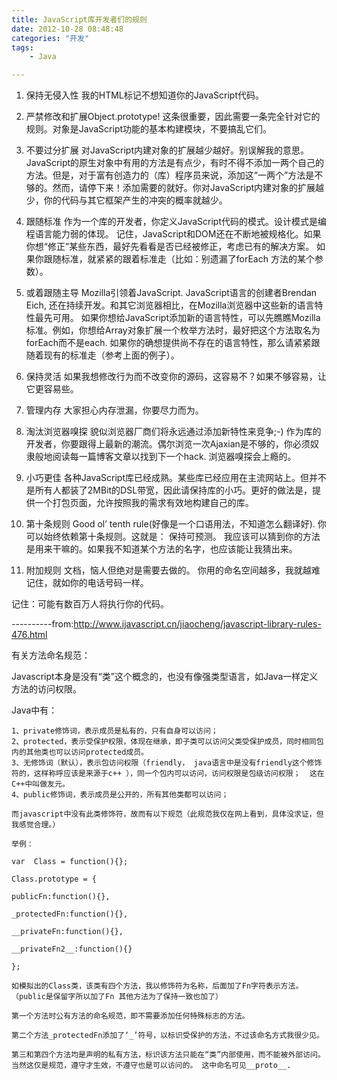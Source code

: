 ```yaml
---
title: JavaScript库开发者们的规则
date: 2012-10-28 08:48:48
categories: "开发"
tags:
	- Java

---
```


1. 保持无侵入性 我的HTML标记不想知道你的JavaScript代码。

2. 严禁修改和扩展Object.prototype! 这条很重要，因此需要一条完全针对它的规则。对象是JavaScript功能的基本构建模块，不要搞乱它们。

3. 不要过分扩展 对JavaScript内建对象的扩展越少越好。别误解我的意思。JavaScript的原生对象中有用的方法是有点少，有时不得不添加一两个自己的方法。但是，对于富有创造力的（库）程序员来说，添加这“一两个”方法是不够的。然而，请停下来！添加需要的就好。你对JavaScript内建对象的扩展越少，你的代码与其它框架产生的冲突的概率就越少。

4. 跟随标准 作为一个库的开发者，你定义JavaScript代码的模式。设计模式是编程语言能力弱的体现。 记住，JavaScript和DOM还在不断地被规格化。如果你想“修正”某些东西，最好先看看是否已经被修正，考虑已有的解决方案。 如果你跟随标准，就紧紧的跟着标准走（比如：别遗漏了forEach 方法的某个参数）。

5. 或着跟随主导 Mozilla引领着JavaScript. JavaScript语言的创建者Brendan Eich, 还在持续开发。和其它浏览器相比，在Mozilla浏览器中这些新的语言特性最先可用。 如果你想给JavaScript添加新的语言特性，可以先瞧瞧Mozilla标准。例如，你想给Array对象扩展一个枚举方法时，最好把这个方法取名为forEach而不是each. 如果你的确想提供尚不存在的语言特性，那么请紧紧跟随着现有的标准走（参考上面的例子）。

6. 保持灵活 如果我想修改行为而不改变你的源码，这容易不？如果不够容易，让它更容易些。

7. 管理内存 大家担心内存泄漏，你要尽力而为。

8. 淘汰浏览器嗅探 貌似浏览器厂商们将永远通过添加新特性来竞争;-) 作为库的开发者，你要跟得上最新的潮流。偶尔浏览一次Ajaxian是不够的，你必须奴隶般地阅读每一篇博客文章以找到下一个hack. 浏览器嗅探会上瘾的。

9. 小巧更佳 各种JavaScript库已经成熟。某些库已经应用在主流网站上。但并不是所有人都装了2MBit的DSL带宽，因此请保持库的小巧。更好的做法是，提供一个打包页面，允许按照我的需求有效地构建自己的库。

10. 第十条规则 Good ol’ tenth rule(好像是一个口语用法，不知道怎么翻译好). 你可以始终依赖第十条规则。这就是： 保持可预测。 我应该可以猜到你的方法是用来干嘛的。如果我不知道某个方法的名字，也应该能让我猜出来。

11. 附加规则
文档，恼人但绝对是需要去做的。
你用的命名空间越多，我就越难记住，就如你的电话号码一样。


记住：可能有数百万人将执行你的代码。

\----------from:http://www.ijavascript.cn/jiaocheng/javascript-library-rules-476.html

有关方法命名规范：

Javascript本身是没有“类”这个概念的，也没有像强类型语言，如Java一样定义方法的访问权限。

Java中有：

``````````
1、private修饰词，表示成员是私有的，只有自身可以访问；   
2、protected，表示受保护权限，体现在继承，即子类可以访问父类受保护成员，同时相同包内的其他类也可以访问protected成员。   
3、无修饰词（默认），表示包访问权限（friendly， java语言中是没有friendly这个修饰符的，这样称呼应该是来源于c++ ），同一个包内可以访问，访问权限是包级访问权限；  这在C++中叫做友元。
4、public修饰词，表示成员是公开的，所有其他类都可以访问；
``````````

``````````
而javascript中没有此类修饰符，故而有以下规范（此规范我仅在网上看到，具体没求证，但我感觉合理。）
``````````

``````````
举例：
``````````

``````````
var  Class = function(){};
``````````

``````````
Class.prototype = {
``````````

``````````
publicFn:function(){},
``````````

``````````
_protectedFn:function(){},
``````````

``````````
__privateFn:function(){},
``````````

``````````
__privateFn2__:function(){}
``````````

``````````
};
``````````

``````````
如模拟出的Class类，该类有四个方法，我以修饰符为名称，后面加了Fn字符表示方法。（public是保留字所以加了Fn 其他方法为了保持一致也加了）
``````````

``````````
第一个方法时公有方法的命名规范，即不需要添加任何特殊标志的方法。
``````````

``````````
第二个方法_protectedFn添加了‘_’符号，以标识受保护的方法，不过该命名方式我很少见。
``````````

``````````
第三和第四个方法均是声明的私有方法，标识该方法只能在“类”内部使用，而不能被外部访问。当然这仅是规范，遵守才生效，不遵守也是可以访问的。 这中命名可见__proto__.
``````````

``````````

``````````

``````````

``````````

``````````

``````````
